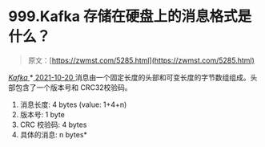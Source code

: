 <!--yml
category: 未分类
date: 0001-01-01 00:00:00
--->

# 999.Kafka 存储在硬盘上的消息格式是什么？

> 原文：[https://zwmst.com/5285.html](https://zwmst.com/5285.html)

   [ *Kafka* ](https://zwmst.com/kafka)*[ <time datetime="2021-10-21T01:07:55+08:00"> 2021-10-20 </time> ](https://zwmst.com/5285.html)  消息由一个固定长度的头部和可变长度的字节数组组成。头部包含了一个版本号和 CRC32校验码。

1.  消息长度: 4 bytes (value: 1+4+n)
2.  版本号: 1 byte
3.  CRC 校验码: 4 bytes
4.  具体的消息: n bytes*